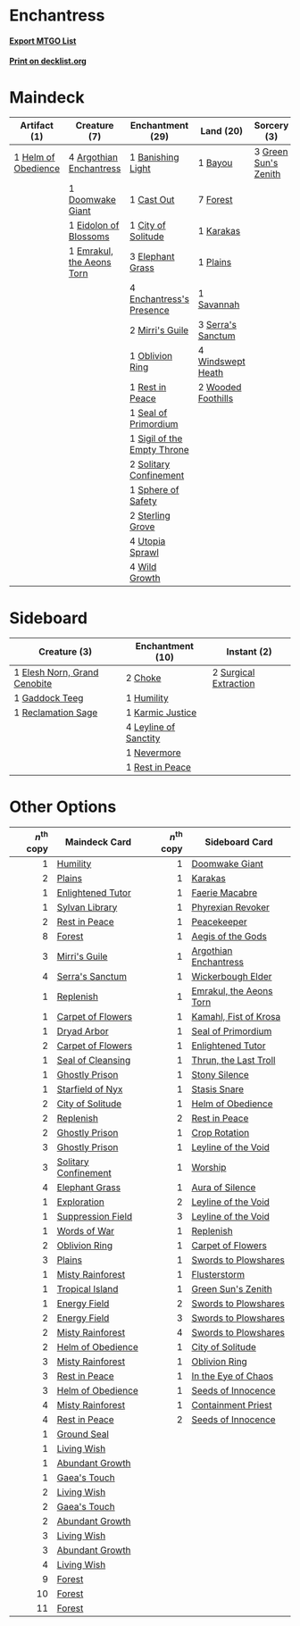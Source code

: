 # Enchantress

#### [Export MTGO List](../collection/Enchantress/Enchantress.txt)
#### [Print on decklist.org](http://decklist.org/?deckmain=4%09Argothian%20Enchantress%0A1%09Banishing%20Light%0A1%09Bayou%0A1%09Cast%20Out%0A1%09City%20of%20Solitude%0A1%09Doomwake%20Giant%0A1%09Eidolon%20of%20Blossoms%0A3%09Elephant%20Grass%0A1%09Emrakul,%20the%20Aeons%20Torn%0A4%09Enchantress's%20Presence%0A7%09Forest%0A3%09Green%20Sun's%20Zenith%0A1%09Helm%20of%20Obedience%0A1%09Karakas%0A2%09Mirri's%20Guile%0A1%09Oblivion%20Ring%0A1%09Plains%0A1%09Rest%20in%20Peace%0A1%09Savannah%0A1%09Seal%20of%20Primordium%0A3%09Serra's%20Sanctum%0A1%09Sigil%20of%20the%20Empty%20Throne%0A2%09Solitary%20Confinement%0A1%09Sphere%20of%20Safety%0A2%09Sterling%20Grove%0A4%09Utopia%20Sprawl%0A4%09Wild%20Growth%0A4%09Windswept%20Heath%0A2%09Wooded%20Foothills&deckside=2%09Choke%0A1%09Elesh%20Norn,%20Grand%20Cenobite%0A1%09Gaddock%20Teeg%0A1%09Humility%0A1%09Karmic%20Justice%0A4%09Leyline%20of%20Sanctity%0A1%09Nevermore%0A1%09Reclamation%20Sage%0A1%09Rest%20in%20Peace%0A2%09Surgical%20Extraction)
# Maindeck

|                                         Artifact (1)                                         |                                            Creature (7)                                            |                                           Enchantment (29)                                           |                                          Land (20)                                          |                                          Sorcery (3)                                          |
|----------------------------------------------------------------------------------------------|----------------------------------------------------------------------------------------------------|------------------------------------------------------------------------------------------------------|---------------------------------------------------------------------------------------------|-----------------------------------------------------------------------------------------------|
|1 [Helm of Obedience](http://gatherer.wizards.com/Pages/Card/Details.aspx?multiverseid=184550)|4 [Argothian Enchantress](http://gatherer.wizards.com/Pages/Card/Details.aspx?multiverseid=413700)  |1 [Banishing Light](http://gatherer.wizards.com/Pages/Card/Details.aspx?multiverseid=446754)          |1 [Bayou](http://gatherer.wizards.com/Pages/Card/Details.aspx?multiverseid=382860)           |3 [Green Sun's Zenith](http://gatherer.wizards.com/Pages/Card/Details.aspx?multiverseid=413711)|
|                                                                                              |1 [Doomwake Giant](http://gatherer.wizards.com/Pages/Card/Details.aspx?multiverseid=405203)         |1 [Cast Out](http://gatherer.wizards.com/Pages/Card/Details.aspx?multiverseid=426710)                 |7 [Forest](http://gatherer.wizards.com/Pages/Card/Details.aspx?multiverseid=439605)          |                                                                                               |
|                                                                                              |1 [Eidolon of Blossoms](http://gatherer.wizards.com/Pages/Card/Details.aspx?multiverseid=380408)    |1 [City of Solitude](http://gatherer.wizards.com/Pages/Card/Details.aspx?multiverseid=3659)           |1 [Karakas](http://gatherer.wizards.com/Pages/Card/Details.aspx?multiverseid=201198)         |                                                                                               |
|                                                                                              |1 [Emrakul, the Aeons Torn](http://gatherer.wizards.com/Pages/Card/Details.aspx?multiverseid=397905)|3 [Elephant Grass](http://gatherer.wizards.com/Pages/Card/Details.aspx?multiverseid=3661)             |1 [Plains](http://gatherer.wizards.com/Pages/Card/Details.aspx?multiverseid=439601)          |                                                                                               |
|                                                                                              |                                                                                                    |4 [Enchantress's Presence](http://gatherer.wizards.com/Pages/Card/Details.aspx?multiverseid=35514)    |1 [Savannah](http://gatherer.wizards.com/Pages/Card/Details.aspx?multiverseid=383079)        |                                                                                               |
|                                                                                              |                                                                                                    |2 [Mirri's Guile](http://gatherer.wizards.com/Pages/Card/Details.aspx?multiverseid=4770)              |3 [Serra's Sanctum](http://gatherer.wizards.com/Pages/Card/Details.aspx?multiverseid=9674)   |                                                                                               |
|                                                                                              |                                                                                                    |1 [Oblivion Ring](http://gatherer.wizards.com/Pages/Card/Details.aspx?multiverseid=205396)            |4 [Windswept Heath](http://gatherer.wizards.com/Pages/Card/Details.aspx?multiverseid=405115) |                                                                                               |
|                                                                                              |                                                                                                    |1 [Rest in Peace](http://gatherer.wizards.com/Pages/Card/Details.aspx?multiverseid=442021)            |2 [Wooded Foothills](http://gatherer.wizards.com/Pages/Card/Details.aspx?multiverseid=405116)|                                                                                               |
|                                                                                              |                                                                                                    |1 [Seal of Primordium](http://gatherer.wizards.com/Pages/Card/Details.aspx?multiverseid=425960)       |                                                                                             |                                                                                               |
|                                                                                              |                                                                                                    |1 [Sigil of the Empty Throne](http://gatherer.wizards.com/Pages/Card/Details.aspx?multiverseid=423436)|                                                                                             |                                                                                               |
|                                                                                              |                                                                                                    |2 [Solitary Confinement](http://gatherer.wizards.com/Pages/Card/Details.aspx?multiverseid=34769)      |                                                                                             |                                                                                               |
|                                                                                              |                                                                                                    |1 [Sphere of Safety](http://gatherer.wizards.com/Pages/Card/Details.aspx?multiverseid=420694)         |                                                                                             |                                                                                               |
|                                                                                              |                                                                                                    |2 [Sterling Grove](http://gatherer.wizards.com/Pages/Card/Details.aspx?multiverseid=23181)            |                                                                                             |                                                                                               |
|                                                                                              |                                                                                                    |4 [Utopia Sprawl](http://gatherer.wizards.com/Pages/Card/Details.aspx?multiverseid=442181)            |                                                                                             |                                                                                               |
|                                                                                              |                                                                                                    |4 [Wild Growth](http://gatherer.wizards.com/Pages/Card/Details.aspx?multiverseid=480)                 |                                                                                             |                                                                                               |


# Sideboard

|                                             Creature (3)                                              |                                        Enchantment (10)                                        |                                          Instant (2)                                           |
|-------------------------------------------------------------------------------------------------------|------------------------------------------------------------------------------------------------|------------------------------------------------------------------------------------------------|
|1 [Elesh Norn, Grand Cenobite](http://gatherer.wizards.com/Pages/Card/Details.aspx?multiverseid=397880)|2 [Choke](http://gatherer.wizards.com/Pages/Card/Details.aspx?multiverseid=430685)              |2 [Surgical Extraction](http://gatherer.wizards.com/Pages/Card/Details.aspx?multiverseid=397706)|
|1 [Gaddock Teeg](http://gatherer.wizards.com/Pages/Card/Details.aspx?multiverseid=140188)              |1 [Humility](http://gatherer.wizards.com/Pages/Card/Details.aspx?multiverseid=397614)           |                                                                                                |
|1 [Reclamation Sage](http://gatherer.wizards.com/Pages/Card/Details.aspx?multiverseid=430359)          |1 [Karmic Justice](http://gatherer.wizards.com/Pages/Card/Details.aspx?multiverseid=405277)     |                                                                                                |
|                                                                                                       |4 [Leyline of Sanctity](http://gatherer.wizards.com/Pages/Card/Details.aspx?multiverseid=397677)|                                                                                                |
|                                                                                                       |1 [Nevermore](http://gatherer.wizards.com/Pages/Card/Details.aspx?multiverseid=226878)          |                                                                                                |
|                                                                                                       |1 [Rest in Peace](http://gatherer.wizards.com/Pages/Card/Details.aspx?multiverseid=442021)      |                                                                                                |


# Other Options

|*n*<sup>th</sup> copy|                                        Maindeck Card                                         |*n*<sup>th</sup> copy|                                          Sideboard Card                                          |
|--------------------:|----------------------------------------------------------------------------------------------|--------------------:|--------------------------------------------------------------------------------------------------|
|                    1|[Humility](http://gatherer.wizards.com/Pages/Card/Details.aspx?multiverseid=397614)           |                    1|[Doomwake Giant](http://gatherer.wizards.com/Pages/Card/Details.aspx?multiverseid=405203)         |
|                    2|[Plains](http://gatherer.wizards.com/Pages/Card/Details.aspx?multiverseid=439601)             |                    1|[Karakas](http://gatherer.wizards.com/Pages/Card/Details.aspx?multiverseid=201198)                |
|                    1|[Enlightened Tutor](http://gatherer.wizards.com/Pages/Card/Details.aspx?multiverseid=413551)  |                    1|[Faerie Macabre](http://gatherer.wizards.com/Pages/Card/Details.aspx?multiverseid=370410)         |
|                    1|[Sylvan Library](http://gatherer.wizards.com/Pages/Card/Details.aspx?multiverseid=383120)     |                    1|[Phyrexian Revoker](http://gatherer.wizards.com/Pages/Card/Details.aspx?multiverseid=220589)      |
|                    2|[Rest in Peace](http://gatherer.wizards.com/Pages/Card/Details.aspx?multiverseid=442021)      |                    1|[Peacekeeper](http://gatherer.wizards.com/Pages/Card/Details.aspx?multiverseid=4584)              |
|                    8|[Forest](http://gatherer.wizards.com/Pages/Card/Details.aspx?multiverseid=439605)             |                    1|[Aegis of the Gods](http://gatherer.wizards.com/Pages/Card/Details.aspx?multiverseid=380364)      |
|                    3|[Mirri's Guile](http://gatherer.wizards.com/Pages/Card/Details.aspx?multiverseid=4770)        |                    1|[Argothian Enchantress](http://gatherer.wizards.com/Pages/Card/Details.aspx?multiverseid=413700)  |
|                    4|[Serra's Sanctum](http://gatherer.wizards.com/Pages/Card/Details.aspx?multiverseid=9674)      |                    1|[Wickerbough Elder](http://gatherer.wizards.com/Pages/Card/Details.aspx?multiverseid=220575)      |
|                    1|[Replenish](http://gatherer.wizards.com/Pages/Card/Details.aspx?multiverseid=15143)           |                    1|[Emrakul, the Aeons Torn](http://gatherer.wizards.com/Pages/Card/Details.aspx?multiverseid=397905)|
|                    1|[Carpet of Flowers](http://gatherer.wizards.com/Pages/Card/Details.aspx?multiverseid=5858)    |                    1|[Kamahl, Fist of Krosa](http://gatherer.wizards.com/Pages/Card/Details.aspx?multiverseid=220490)  |
|                    1|[Dryad Arbor](http://gatherer.wizards.com/Pages/Card/Details.aspx?multiverseid=282542)        |                    1|[Seal of Primordium](http://gatherer.wizards.com/Pages/Card/Details.aspx?multiverseid=425960)     |
|                    2|[Carpet of Flowers](http://gatherer.wizards.com/Pages/Card/Details.aspx?multiverseid=5858)    |                    1|[Enlightened Tutor](http://gatherer.wizards.com/Pages/Card/Details.aspx?multiverseid=413551)      |
|                    1|[Seal of Cleansing](http://gatherer.wizards.com/Pages/Card/Details.aspx?multiverseid=383085)  |                    1|[Thrun, the Last Troll](http://gatherer.wizards.com/Pages/Card/Details.aspx?multiverseid=214050)  |
|                    1|[Ghostly Prison](http://gatherer.wizards.com/Pages/Card/Details.aspx?multiverseid=423432)     |                    1|[Stony Silence](http://gatherer.wizards.com/Pages/Card/Details.aspx?multiverseid=425850)          |
|                    1|[Starfield of Nyx](http://gatherer.wizards.com/Pages/Card/Details.aspx?multiverseid=398475)   |                    1|[Stasis Snare](http://gatherer.wizards.com/Pages/Card/Details.aspx?multiverseid=402048)           |
|                    2|[City of Solitude](http://gatherer.wizards.com/Pages/Card/Details.aspx?multiverseid=3659)     |                    1|[Helm of Obedience](http://gatherer.wizards.com/Pages/Card/Details.aspx?multiverseid=184550)      |
|                    2|[Replenish](http://gatherer.wizards.com/Pages/Card/Details.aspx?multiverseid=15143)           |                    2|[Rest in Peace](http://gatherer.wizards.com/Pages/Card/Details.aspx?multiverseid=442021)          |
|                    2|[Ghostly Prison](http://gatherer.wizards.com/Pages/Card/Details.aspx?multiverseid=423432)     |                    1|[Crop Rotation](http://gatherer.wizards.com/Pages/Card/Details.aspx?multiverseid=417430)          |
|                    3|[Ghostly Prison](http://gatherer.wizards.com/Pages/Card/Details.aspx?multiverseid=423432)     |                    1|[Leyline of the Void](http://gatherer.wizards.com/Pages/Card/Details.aspx?multiverseid=205013)    |
|                    3|[Solitary Confinement](http://gatherer.wizards.com/Pages/Card/Details.aspx?multiverseid=34769)|                    1|[Worship](http://gatherer.wizards.com/Pages/Card/Details.aspx?multiverseid=429865)                |
|                    4|[Elephant Grass](http://gatherer.wizards.com/Pages/Card/Details.aspx?multiverseid=3661)       |                    1|[Aura of Silence](http://gatherer.wizards.com/Pages/Card/Details.aspx?multiverseid=405132)        |
|                    1|[Exploration](http://gatherer.wizards.com/Pages/Card/Details.aspx?multiverseid=382262)        |                    2|[Leyline of the Void](http://gatherer.wizards.com/Pages/Card/Details.aspx?multiverseid=205013)    |
|                    1|[Suppression Field](http://gatherer.wizards.com/Pages/Card/Details.aspx?multiverseid=83617)   |                    3|[Leyline of the Void](http://gatherer.wizards.com/Pages/Card/Details.aspx?multiverseid=205013)    |
|                    1|[Words of War](http://gatherer.wizards.com/Pages/Card/Details.aspx?multiverseid=40191)        |                    1|[Replenish](http://gatherer.wizards.com/Pages/Card/Details.aspx?multiverseid=15143)               |
|                    2|[Oblivion Ring](http://gatherer.wizards.com/Pages/Card/Details.aspx?multiverseid=205396)      |                    1|[Carpet of Flowers](http://gatherer.wizards.com/Pages/Card/Details.aspx?multiverseid=5858)        |
|                    3|[Plains](http://gatherer.wizards.com/Pages/Card/Details.aspx?multiverseid=439601)             |                    1|[Swords to Plowshares](http://gatherer.wizards.com/Pages/Card/Details.aspx?multiverseid=383119)   |
|                    1|[Misty Rainforest](http://gatherer.wizards.com/Pages/Card/Details.aspx?multiverseid=426065)   |                    1|[Flusterstorm](http://gatherer.wizards.com/Pages/Card/Details.aspx?multiverseid=382942)           |
|                    1|[Tropical Island](http://gatherer.wizards.com/Pages/Card/Details.aspx?multiverseid=383138)    |                    1|[Green Sun's Zenith](http://gatherer.wizards.com/Pages/Card/Details.aspx?multiverseid=413711)     |
|                    1|[Energy Field](http://gatherer.wizards.com/Pages/Card/Details.aspx?multiverseid=10421)        |                    2|[Swords to Plowshares](http://gatherer.wizards.com/Pages/Card/Details.aspx?multiverseid=383119)   |
|                    2|[Energy Field](http://gatherer.wizards.com/Pages/Card/Details.aspx?multiverseid=10421)        |                    3|[Swords to Plowshares](http://gatherer.wizards.com/Pages/Card/Details.aspx?multiverseid=383119)   |
|                    2|[Misty Rainforest](http://gatherer.wizards.com/Pages/Card/Details.aspx?multiverseid=426065)   |                    4|[Swords to Plowshares](http://gatherer.wizards.com/Pages/Card/Details.aspx?multiverseid=383119)   |
|                    2|[Helm of Obedience](http://gatherer.wizards.com/Pages/Card/Details.aspx?multiverseid=184550)  |                    1|[City of Solitude](http://gatherer.wizards.com/Pages/Card/Details.aspx?multiverseid=3659)         |
|                    3|[Misty Rainforest](http://gatherer.wizards.com/Pages/Card/Details.aspx?multiverseid=426065)   |                    1|[Oblivion Ring](http://gatherer.wizards.com/Pages/Card/Details.aspx?multiverseid=205396)          |
|                    3|[Rest in Peace](http://gatherer.wizards.com/Pages/Card/Details.aspx?multiverseid=442021)      |                    1|[In the Eye of Chaos](http://gatherer.wizards.com/Pages/Card/Details.aspx?multiverseid=202410)    |
|                    3|[Helm of Obedience](http://gatherer.wizards.com/Pages/Card/Details.aspx?multiverseid=184550)  |                    1|[Seeds of Innocence](http://gatherer.wizards.com/Pages/Card/Details.aspx?multiverseid=3410)       |
|                    4|[Misty Rainforest](http://gatherer.wizards.com/Pages/Card/Details.aspx?multiverseid=426065)   |                    1|[Containment Priest](http://gatherer.wizards.com/Pages/Card/Details.aspx?multiverseid=429862)     |
|                    4|[Rest in Peace](http://gatherer.wizards.com/Pages/Card/Details.aspx?multiverseid=442021)      |                    2|[Seeds of Innocence](http://gatherer.wizards.com/Pages/Card/Details.aspx?multiverseid=3410)       |
|                    1|[Ground Seal](http://gatherer.wizards.com/Pages/Card/Details.aspx?multiverseid=29991)         |                     |                                                                                                  |
|                    1|[Living Wish](http://gatherer.wizards.com/Pages/Card/Details.aspx?multiverseid=442168)        |                     |                                                                                                  |
|                    1|[Abundant Growth](http://gatherer.wizards.com/Pages/Card/Details.aspx?multiverseid=413698)    |                     |                                                                                                  |
|                    1|[Gaea's Touch](http://gatherer.wizards.com/Pages/Card/Details.aspx?multiverseid=201211)       |                     |                                                                                                  |
|                    2|[Living Wish](http://gatherer.wizards.com/Pages/Card/Details.aspx?multiverseid=442168)        |                     |                                                                                                  |
|                    2|[Gaea's Touch](http://gatherer.wizards.com/Pages/Card/Details.aspx?multiverseid=201211)       |                     |                                                                                                  |
|                    2|[Abundant Growth](http://gatherer.wizards.com/Pages/Card/Details.aspx?multiverseid=413698)    |                     |                                                                                                  |
|                    3|[Living Wish](http://gatherer.wizards.com/Pages/Card/Details.aspx?multiverseid=442168)        |                     |                                                                                                  |
|                    3|[Abundant Growth](http://gatherer.wizards.com/Pages/Card/Details.aspx?multiverseid=413698)    |                     |                                                                                                  |
|                    4|[Living Wish](http://gatherer.wizards.com/Pages/Card/Details.aspx?multiverseid=442168)        |                     |                                                                                                  |
|                    9|[Forest](http://gatherer.wizards.com/Pages/Card/Details.aspx?multiverseid=439605)             |                     |                                                                                                  |
|                   10|[Forest](http://gatherer.wizards.com/Pages/Card/Details.aspx?multiverseid=439605)             |                     |                                                                                                  |
|                   11|[Forest](http://gatherer.wizards.com/Pages/Card/Details.aspx?multiverseid=439605)             |                     |                                                                                                  |

